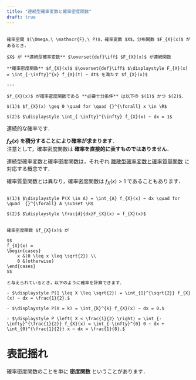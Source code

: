 ```yaml
---
title: "連続型確率変数と確率密度関数"
draft: true
---
```


~~~definition:連続型確率変数と確率密度関数

確率空間 $(\Omega,\ \mathscr{F},\ P)$，確率変数 $X$，分布関数 $F_{X}(x)$ があるとき，

$X$ が **連続型確率変数** $\overset{def}\iff$ $F_{X}(x)$ が連続関数

**確率密度関数** $f_{X}(x)$ $\overset{def}\iff$ $\displaystyle F_{X}(x) = \int_{-\infty}^{x} f_{X}(t) ~ dt$ を満たす $f_{X}(x)$

---

$f_{X}(x)$ が確率密度関数である **必要十分条件** は以下の $(1)$ かつ $(2)$．

$(1)$ $f_{X}(x) \geq 0 \quad for \quad {}^{\forall} x \in \R$

$(2)$ $\displaystyle \int_{-\infty}^{\infty} f_{X}(x) ~ dx = 1$

~~~

連続的な確率です．

**$f_{X}(x)$ を積分することにより確率が求まります**．  
注意として，確率密度関数は **確率を直接的に表すものではありません**．  

連続型確率変数と確率密度関数は，それぞれ [離散型確率変数と確率質量関数](/mathematics/statistics/random-variable/discrete) に対応する概念です．

確率質量関数とは異なり，確率密度関数は $f_{X}(x) > 1$ であることもあります．  

~~~theorem:確率密度関数の性質

$(1)$ $\displaystyle P(X \in A) = \int_{A} f_{X}(x) ~ dx \quad for \quad  {}^{\forall} A \subset \R$

$(2)$ $\displaystyle \frac{d}{dx}F_{X}(x) = f_{X}(x)$

~~~

~~~spoiler:open:例

確率密度関数 $f_{X}(x)$ が

$$
f_{X}(x) =
\begin{cases}
    x &(0 \leq x \leq \sqrt{2}) \\
    0 &(otherwise)
\end{cases}
$$

と与えられているとき，以下のように確率を計算できます．

- $\displaystyle P(1 \leq X \leq \sqrt{2}) = \int_{1}^{\sqrt{2}} f_{X}(x) ~ dx = \frac{1}{2}.$

- $\displaystyle P(X = k) = \int_{k}^{k} f_{X}(x) ~ dx = 0.$

- $\displaystyle P \left( X < \frac{1}{2} \right) = \int_{-\infty}^{\frac{1}{2}} f_{X}(x) = \int_{-\infty}^{0} 0 ~ dx + \int_{0}^{\frac{1}{2}} x ~ dx = \frac{1}{8}.$

~~~

# 表記揺れ

確率密度関数のことを単に **密度関数** ということがあります．
